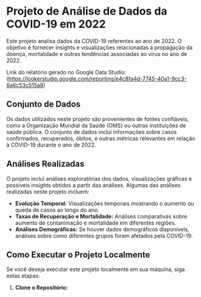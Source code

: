 # Projeto de Análise de Dados da COVID-19 em 2022

Este projeto analisa dados da COVID-19 referentes ao ano de 2022. O objetivo é fornecer insights e visualizações relacionadas à propagação da doença, mortalidade e outras tendências associadas ao vírus no ano de 2022.

Link do relatório gerado no Google Data Studio: (https://lookerstudio.google.com/reporting/e4c8fa4d-7745-40a1-9cc3-6a6c53c515a8)

## Conjunto de Dados

Os dados utilizados neste projeto são provenientes de fontes confiáveis, como a Organização Mundial da Saúde (OMS) ou outras instituições de saúde pública. O conjunto de dados inclui informações sobre casos confirmados, recuperados, óbitos, e outras métricas relevantes em relação à COVID-19 durante o ano de 2022.

## Análises Realizadas

O projeto inclui análises exploratórias dos dados, visualizações gráficas e possíveis insights obtidos a partir das análises. Algumas das análises realizadas neste projeto incluem:

- **Evolução Temporal:** Visualizações temporais mostrando o aumento ou queda de casos ao longo do ano.
- **Taxas de Recuperação e Mortalidade:** Análises comparativas sobre aumento de contanimação e mortalidade em diferentes regiões.
- **Análises Demográficas:** Se houver dados demográficos disponíveis, análises sobre como diferentes grupos foram afetados pela COVID-19.

## Como Executar o Projeto Localmente

Se você deseja executar este projeto localmente em sua máquina, siga estas etapas:

1. **Clone o Repositório:**
